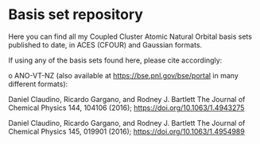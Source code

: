 # Basis set repository
Here you can find all my Coupled Cluster Atomic Natural Orbital basis sets published to date, in ACES (CFOUR) and Gaussian formats.

If using any of the basis sets found here, please cite accordingly:

o ANO-VT-NZ (also available at https://bse.pnl.gov/bse/portal in many different formats): 

Daniel Claudino, Ricardo Gargano, and Rodney J. Bartlett
The Journal of Chemical Physics 144, 104106 (2016); https://doi.org/10.1063/1.4943275

Daniel Claudino, Ricardo Gargano, and Rodney J. Bartlett
The Journal of Chemical Physics 145, 019901 (2016); https://doi.org/10.1063/1.4954989
